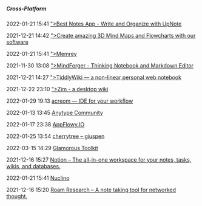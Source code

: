 #####  Cross-Platform

2022-01-21 15:41 [&quot;&gt;Best Notes App - Write and Organize with UpNote](https://getupnote.com/)

2021-12-21 14:42 [&quot;&gt;Create amazing 3D Mind Maps and Flowcharts with our software](http://www.buildyourmap.com/)

2022-01-21 15:41 [&quot;&gt;Memrey](https://www.memrey.com/)

2021-11-30 13:08 [&quot;&gt;MindForger - Thinking Notebook and Markdown Editor](https://www.mindforger.com/)

2021-12-21 14:27 [&quot;&gt;TiddlyWiki — a non-linear personal web notebook](https://tiddlywiki.com/)

2021-12-22 23:10 [&quot;&gt;Zim - a desktop wiki](https://www.zim-wiki.org/?utm_source=saashub&utm_medium=marketplace&utm_campaign=saashub)

2022-01-29 19:13 [acreom — IDE for your workflow](https://acreom.com/)

2022-01-13 13:45 [Anytype Community](https://community.anytype.io/)

2022-01-17 23:38 [AppFlowy.IO](https://www.appflowy.io/)

2022-01-25 13:54 [cherrytree – giuspen](https://www.giuspen.com/cherrytree/)

2022-03-15 14:29 [Glamorous Toolkit](https://gtoolkit.com/)

2021-12-16 15:27 [Notion – The all-in-one workspace for your notes, tasks, wikis, and databases.](https://www.notion.so/)

2022-01-21 15:41 [Nuclino](https://www.nuclino.com/)

2021-12-16 15:20 [Roam Research – A note taking tool for networked thought.](https://roamresearch.com/)



